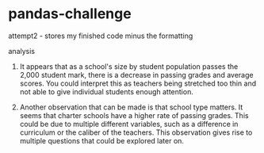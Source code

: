 # pandas-challenge

attempt2 - stores my finished code minus the formatting  

analysis 
1. It appears that as a school's size by student population passes the 2,000 student mark, there is a decrease in passing grades and average scores. You could interpret this as teachers being stretched too thin and not able to give individual students enough attention. 

2. Another observation that can be made is that school type matters. It seems that charter schools have a higher rate of passing grades. This could be due to multiple different variables, such as a difference in curriculum or the caliber of the teachers. This observation gives rise to multiple questions that could be explored later on. 
